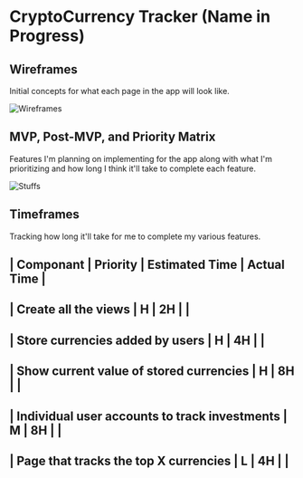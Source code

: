 # CryptoCurrency Tracker (Name in Progress)

## Wireframes
Initial concepts for what each page in the app will look like.

![Wireframes](https://i.imgur.com/GlllzzE.jpg)

## MVP, Post-MVP, and Priority Matrix
Features I'm planning on implementing for the app along with what I'm prioritizing and how long I think it'll take to complete each feature.

![Stuffs](https://i.imgur.com/Ng84dtR.jpg)

## Timeframes
Tracking how long it'll take for me to complete my various features.

| Componant                                     | Priority | Estimated Time | Actual Time |
-------------------------------------------------------------------------------------------
| Create all the views                          | H        | 2H             |             |
-------------------------------------------------------------------------------------------
| Store currencies added by users               | H        | 4H             |             |
-------------------------------------------------------------------------------------------
| Show current value of stored currencies       | H        | 8H             |             |
-------------------------------------------------------------------------------------------
| Individual user accounts to track investments | M        | 8H             |             |
-------------------------------------------------------------------------------------------
| Page that tracks the top X currencies         | L        | 4H             |             |
-------------------------------------------------------------------------------------------
